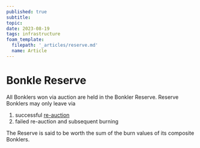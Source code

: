 ```yaml
---
published: true
subtitle:
topic:
date: 2023-08-19
tags: infrastructure
foam_template:
  filepath: '_articles/reserve.md'
  name: Article
---
```


# Bonkle Reserve

All Bonklers won via auction are held in the Bonkler Reserve. Reserve Bonklers may only leave via
1) successful <a class="wiki-link" href="/articles/re-auction">re-auction</a>
2) failed re-auction and subsequent burning

The Reserve is said to be worth the sum of the burn values of its composite Bonklers.